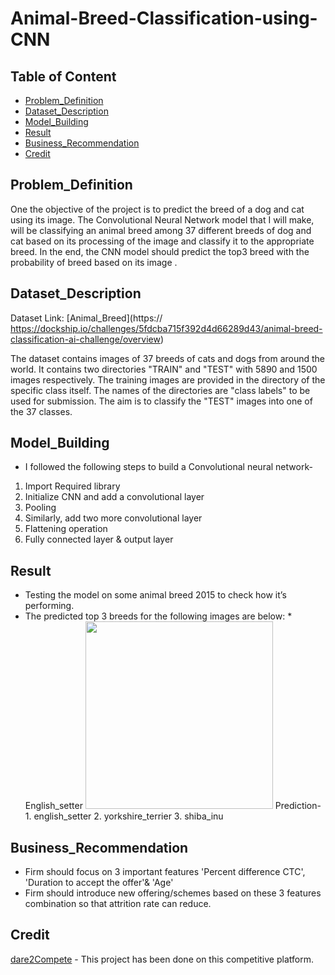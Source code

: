# Animal-Breed-Classification-using-CNN


## Table of Content
  * [Problem_Definition](#Problem_Definition)
  * [Dataset_Description](#Dataset_Description)
  * [Model_Building](#Model_Building)
  * [Result](#Result)
  * [Business_Recommendation](#Business_Recommendation)
  * [Credit](#Credit)
  

 
 ## Problem_Definition
 One the objective of the project is to predict the breed of a dog and cat using its image. 
The Convolutional Neural Network model that I will make, will be classifying an animal breed among 37 different breeds of dog and cat based on its processing of the image and classify it to the appropriate breed. In the end, the CNN model should predict the top3 breed with the probability of breed based on its image .

 ## Dataset_Description
 
Dataset Link:  [Animal_Breed](https:// https://dockship.io/challenges/5fdcba715f392d4d66289d43/animal-breed-classification-ai-challenge/overview)

The dataset contains images of 37 breeds of cats and dogs from around the world. It contains two directories "TRAIN" and "TEST" with 5890 and 1500 images respectively. The training images are provided in the directory of the specific class itself. The names of the directories are "class labels" to be used for submission. The aim is to classify the "TEST" images into one of the 37 classes.




## Model_Building
*  I followed the following steps to build a Convolutional neural network-
1.	Import Required library
2.	Initialize CNN and add a convolutional layer
3.	Pooling
4.	Similarly, add two more convolutional layer
5.	Flattening operation
6.	Fully connected layer & output layer

     

## Result
* Testing the model on some animal breed 2015 to check how it’s performing.
* The predicted top 3 breeds for the following images are below: 
       * English_setter
       <img src="/english_setter.png.PNG" width="300">
       Prediction-  1. english_setter
                    2. yorkshire_terrier
                    3. shiba_inu


       

       

## Business_Recommendation
* Firm should focus on 3 important features 'Percent difference CTC', 'Duration to accept the offer'& 'Age'
* Firm should introduce new offering/schemes based on these 3 features combination so that attrition rate can reduce.

## Credit
[dare2Compete](https://https://dare2compete.com/) - This project has been done on this competitive platform.

